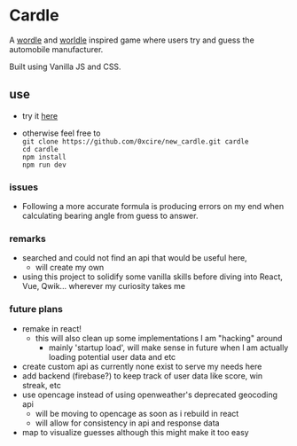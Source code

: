 # Cardle

A [wordle](https://www.nytimes.com/games/wordle/index.html) and [worldle](https://worldle.teuteuf.fr/) inspired game where users try and guess the automobile manufacturer.

Built using Vanilla JS and CSS.

## use

- try it [here](https://0xcire.github.io/new_cardle/)

- otherwise feel free to \
   `git clone https://github.com/0xcire/new_cardle.git cardle` \
   `cd cardle` \
   `npm install` \
   `npm run dev`

### issues

- Following a more accurate formula is producing errors on my end when calculating bearing angle from guess to answer.

### remarks

- searched and could not find an api that would be useful here,
  - will create my own
- using this project to solidify some vanilla skills before diving into React, Vue, Qwik... wherever my curiosity takes me

### future plans

- remake in react!
  - this will also clean up some implementations I am "hacking" around
    - mainly 'startup load', will make sense in future when I am actually loading potential user data and etc
- create custom api as currently none exist to serve my needs here
- add backend (firebase?) to keep track of user data like score, win streak, etc
- use opencage instead of using openweather's deprecated geocoding api
  - will be moving to opencage as soon as i rebuild in react
  - will allow for consistency in api and response data
- map to visualize guesses although this might make it too easy
